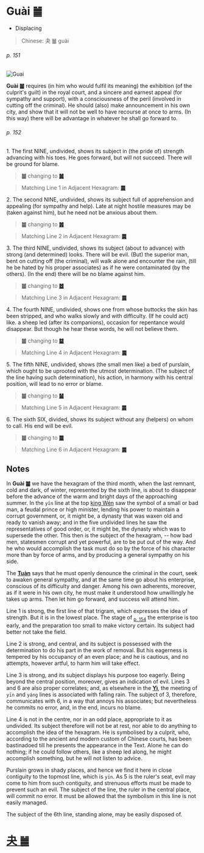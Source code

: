 # Guài ䷪

* Displacing

> Chinese: 夬 ䷪ guài

###### p. 151

![Guai](https://88o.io/wp-content/uploads/2018/09/43-e5a4acguai.jpg)

**Guài ䷪** requires (in him who would fulfil its meaning) the exhibition (of the culprit's guilt) in the royal court, and a sincere and earnest appeal (for sympathy and support), with a consciousness of the peril (involved in cutting off the criminal). He should (also) make announcement in his own city, and show that it will not be well to have recourse at once to arms. (In this way) there will be advantage in whatever he shall go forward to.

###### p. 152

1.<a name="43.1"></a> The first NINE, undivided, shows its subject in (the pride of) strength advancing with his toes. He goes forward, but will not succeed. There will be ground for blame.

> **䷪** changing to [**䷛**](e5a4a7e8bf87daguo.md)

> Matching Line 1 in Adjacent Hexagram: [**䷫**](e5a7a4gou.md#44.1)

2.<a name="43.2"></a> The second NINE, undivided, shows its subject full of apprehension and appealing (for sympathy and help). Late at night hostile measures may be (taken against him), but he need not be anxious about them.

> **䷪** changing to [**䷰**](e99da9ge.md)

> Matching Line 2 in Adjacent Hexagram: [**䷫**](e5a7a4gou.md#44.2)

3.<a name="43.3"></a> The third NINE, undivided, shows its subject (about to advance) with strong (and determined) looks. There will be evil. (But) the superior man, bent on cutting off (the criminal), will walk alone and encounter the rain, (till he be hated by his proper associates) as if he were contaminated (by the others). (In the end) there will be no blame against him.

> **䷪** changing to [**䷹**](e58591dui.md)

> Matching Line 3 in Adjacent Hexagram: [**䷫**](e5a7a4gou.md#44.3)

4.<a name="43.4"></a> The fourth NINE, undivided, shows one from whose buttocks the skin has been stripped, and who walks slowly and with difficulty. (If he could act) like. a sheep led (after its companions), occasion for repentance would disappear. But though he hear these words, he will not believe them.

> **䷪** changing to [**䷄**](e99c80xu.md)

> Matching Line 4 in Adjacent Hexagram: [**䷫**](e5a7a4gou.md#44.4)

5.<a name="43.5"></a> The fifth NINE, undivided, shows (the small men like) a bed of purslain, which ought to be uprooted with the utmost determination. (The subject of the line having such determination), his action, in harmony with his central position, will lead to no error or blame.

> **䷪** changing to [**䷡**](e5a4a7e5a3aedazhuang.md)

> Matching Line 5 in Adjacent Hexagram: [**䷫**](e5a7a4gou.md#44.5)

6.<a name="43.6"></a> The sixth SIX, divided, shows its subject without any (helpers) on whom to call. His end will be evil.

> **䷪** changing to [**䷀**](e4b9beqian.md)

> Matching Line 6 in Adjacent Hexagram: [**䷫**](e5a7a4gou.md#44.6)

## Notes

In **Guài ䷪** we have the hexagram of the third month, when the last remnant, cold and dark, of winter, represented by the sixth line, is about to disappear before the advance of the warm and bright days of the approaching summer. In the `yīn` line at the top [king Wén](https://en.wikipedia.org/wiki/King_Wen_of_Zhou) saw the symbol of a small or bad man, a feudal prince or high minister, lending his power to maintain a corrupt government, or, it might be, a dynasty that was waxen old and ready to vanish away; and in the five undivided lines he saw the representatives of good order, or, it might be, the dynasty which was to supersede the other. This then is the subject of the hexagram, -- how bad men, statesmen corrupt and yet powerful, are to be put out of the way. And he who would accomplish the task must do so by the force of his character more than by force of arms, and by producing a general sympathy on his side.

The [**Tuàn**](https://en.wikipedia.org/wiki/Ten_Wings) says that he must openly denounce the criminal in the court, seek to awaken general sympathy, and at the same time go about his enterprise, conscious of its difficulty and danger. Among his own adherents, moreover, as if it were in his own city, he must make it understood how unwillingly he takes up arms. Then let him go forward, and success will attend him.

Line 1 is strong, the first line of that trigram, which expresses the idea of strength. But it is in the lowest place. The stage of <sub>[p. 154](e5a7a4gou.md#p-154)</sub> the enterprise is too early, and the preparation too small to make victory certain. Its subject had better not take the field.

Line 2 is strong, and central, and its subject is possessed with the determination to do his part in the work of removal. But his eagerness is tempered by his occupancy of an even place; and he is cautious, and no attempts, however artful, to harm him will take effect.

Line 3 is strong, and its subject displays his purpose too eagerly. Being beyond the central position, moreover, gives an indication of evil. Lines 3 and 6 are also proper correlates; and, as elsewhere in the [**Yì**](https://en.wikipedia.org/wiki/I_Ching), the meeting of `yīn` and `yáng` lines is associated with falling rain. The subject of 3, therefore, communicates with 6, in a way that annoys his associates; but nevertheless he commits no error, and, in the end, incurs no blame.

Line 4 is not in the centre, nor in an odd place, appropriate to it as undivided. Its subject therefore will not be at rest, nor able to do anything to accomplish the idea of the hexagram. He is symbolised by a culprit, who, according to the ancient and modern custom of Chinese courts, has been bastinadoed till he presents the appearance in the Text. Alone he can do nothing; if he could follow others, like a sheep led along, he might accomplish something, but he will not listen to advice.

Purslain grows in shady places, and hence we find it here in close contiguity to the topmost line, which is `yīn`. As 5 is the ruler's seat, evil may come to him from such contiguity, and strenuous efforts must be made to prevent such an evil. The subject of the line, the ruler in the central place, will commit no error. It must be allowed that the symbolism in this line is not easily managed.

The subject of the 6th line, standing alone, may be easily disposed of.

# [夬 ䷪](e5a4acguai_cn.md)
